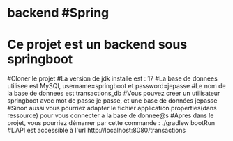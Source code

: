 # backend #Spring
# Ce projet est un backend sous springboot
#Cloner le projet
#La version de jdk installe est : 17
#La base de donnees utilisee est MySQl, username=springboot et password=jepasse
#Le nom de la base de donnees est transactions_db
#Vous pouvez creer un utilisateur springboot avec mot de passe je passe, et une base de données jepasse
#Sinon aussi vous pourriez adapter le fichier application.properties(dans ressource) pour vous connecter a la base de donnee@s
#Apres dans le projet, vous pourriez démarrer par cette commande : ./gradlew bootRun
#L'API est accessible à l'url http://localhost:8080/transactions
